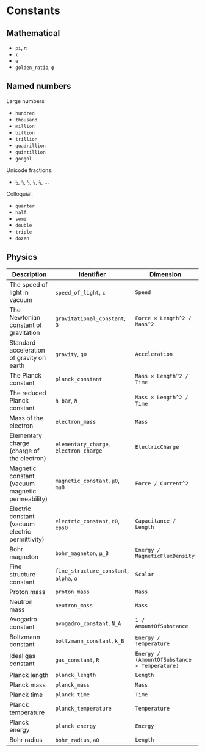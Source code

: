 # Constants

## Mathematical

* `pi`, `π`
* `τ`
* `e`
* `golden_ratio`, `φ`

## Named numbers

Large numbers

* `hundred`
* `thousand`
* `million`
* `billion`
* `trillion`
* `quadrillion`
* `quintillion`
* `googol`

Unicode fractions:

* `½`, `⅓`, `⅔`, `¼`, `¾`, …

Colloquial:

* `quarter`
* `half`
* `semi`
* `double`
* `triple`
* `dozen`

## Physics

| Description | Identifier | Dimension |
|---|---|---|
| The speed of light in vacuum | `speed_of_light`, `c` | `Speed` |
| The Newtonian constant of gravitation | `gravitational_constant`, `G` | `Force × Length^2 / Mass^2` |
| Standard acceleration of gravity on earth | `gravity`, `g0` | `Acceleration` |
| The Planck constant | `planck_constant` | `Mass × Length^2 / Time` |
| The reduced Planck constant | `h_bar`, `ℏ` | `Mass × Length^2 / Time` |
| Mass of the electron | `electron_mass` | `Mass` |
| Elementary charge (charge of the electron) | `elementary_charge`, `electron_charge` | `ElectricCharge` |
| Magnetic constant (vacuum magnetic permeability) | `magnetic_constant`, `µ0`, `mu0` | `Force / Current^2` |
| Electric constant (vacuum electric permittivity) | `electric_constant`, `ε0`, `eps0` | `Capacitance / Length` |
| Bohr magneton | `bohr_magneton`, `µ_B` | `Energy / MagneticFluxDensity` |
| Fine structure constant | `fine_structure_constant`, `alpha`, `α` | `Scalar` |
| Proton mass | `proton_mass` | `Mass` |
| Neutron mass | `neutron_mass` | `Mass` |
| Avogadro constant | `avogadro_constant`, `N_A` | `1 / AmountOfSubstance` |
| Boltzmann constant | `boltzmann_constant`, `k_B` | `Energy / Temperature` |
| Ideal gas constant | `gas_constant`, `R` | `Energy / (AmountOfSubstance × Temperature)` |
| Planck length | `planck_length` | `Length` |
| Planck mass | `planck_mass` | `Mass` |
| Planck time | `planck_time` | `Time` |
| Planck temperature | `planck_temperature` | `Temperature` |
| Planck energy | `planck_energy` | `Energy` |
| Bohr radius | `bohr_radius`, `a0` | `Length` |
